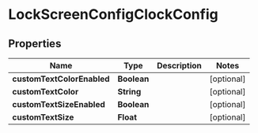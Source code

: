 # LockScreenConfigClockConfig

## Properties

| Name                       | Type        | Description | Notes      |
|----------------------------|-------------|-------------|------------|
| **customTextColorEnabled** | **Boolean** |             | [optional] |
| **customTextColor**        | **String**  |             | [optional] |
| **customTextSizeEnabled**  | **Boolean** |             | [optional] |
| **customTextSize**         | **Float**   |             | [optional] |



